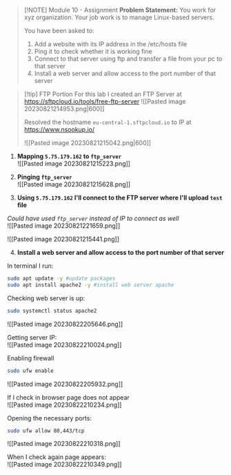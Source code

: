 
> [!NOTE] Module 10 - Assignment
> **Problem Statement:**
> You work for xyz organization. Your job work is to manage Linux-based servers.
> 
> You have been asked to:
> 1. Add a website with its IP address in the /etc/hosts file
> 2. Ping it to check whether it is working fine
> 3. Connect to that server using ftp and transfer a file from your pc to that server
> 4. Install a web server and allow access to the port number of that server


> [!tip] FTP Portion
> For this lab I created an FTP Server at https://sftpcloud.io/tools/free-ftp-server
> ![[Pasted image 20230821214953.png|600]]
> 
> Resolved the hostname `eu-central-1.sftpcloud.io` to IP at https://www.nsookup.io/
> 
> ![[Pasted image 20230821215042.png|600]]
> 


1. **Mapping `5.75.179.162` to `ftp_server`**  
![[Pasted image 20230821215223.png]]
2. **Pinging `ftp_server`**  
![[Pasted image 20230821215628.png]]



3. **Using `5.75.179.162` I'll connect to the FTP server where I'll upload `test` file**  

*Could have used `ftp_server` instead of IP to connect as well*  
![[Pasted image 20230821221659.png]]

![[Pasted image 20230821215441.png]]


4. **Install a web server and allow access to the port number of that server**  

In terminal I run:
```bash
sudo apt update -y #update packages
sudo apt install apache2 -y #install web server apache
```

Checking web server is up:
```bash
sudo systemctl status apache2
```
![[Pasted image 20230822205646.png]]

Getting server IP:  
![[Pasted image 20230822210024.png]]

Enabling firewall
```bash
sudo ufw enable
```
![[Pasted image 20230822205932.png]]

If I check in browser page does not appear  
![[Pasted image 20230822210234.png]]

Opening the necessary ports:
```bash
sudo ufw allow 80,443/tcp
```
![[Pasted image 20230822210318.png]]

When I check again page appears:  
![[Pasted image 20230822210349.png]]

